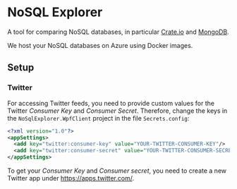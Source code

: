 # NoSQL Explorer

A tool for comparing NoSQL databases, in particular [Crate.io](https://crate.io/) and [MongoDB](https://www.mongodb.com/).

We host your NoSQL databases on Azure using Docker images.

## Setup

### Twitter

For accessing Twitter feeds, you need to provide custom values for the Twitter *Consumer Key* and *Consumer Secret*. Therefore, change the keys in the `NoSqlExplorer.WpfClient` project in the file `Secrets.config`:

```xml
<?xml version="1.0"?>
<appSettings>
  <add key="twitter:consumer-key" value="YOUR-TWITTER-CONSUMER-KEY"/>
  <add key="twitter:consumer-secret" value="YOUR-TWITTER-CONSUMER-SECRET"/>
</appSettings>
```

To get your *Consumer Key* and *Consumer secret*, you need to create a new Twitter app under <https://apps.twitter.com/>.